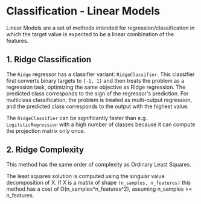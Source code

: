 # Classification - Linear Models
Linear Models are a set of methods intended for regression/classification in which the target value is expected to be a linear combination of the features.


## 1. Ridge Classification
The `Ridge` regressor has a classifier variant: `RidgeClassifier`. This classifier first converts binary targets to `{-1, 1}` and then treats the problem as a regression task, optimizing the same objective as Ridge regression. The predicted class corresponds to the sign of the regressor's prediction. For multiclass classification, the problem is treated as multi-output regression, and the predicted class corresponds to the output with the highest value.

The `RidgeClassifier` can be significantly faster than e.g. `LogitsticRegression` with a high number of classes because it can compute the projection matrix only once.

## 2. Ridge Complexity
This method has the same order of complexity as Ordinary Least Squares.

The least squares solution is computed using the singular value decomposition of X. If X is a matrix of shape `(n_samples, n_features)` this method has a cost of O(n_samples*n_features^2), assuming n_samples >= n_features.

